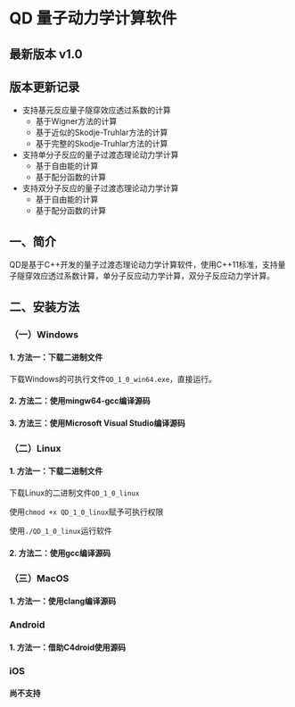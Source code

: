 # QD 量子动力学计算软件
## 最新版本 v1.0
## 版本更新记录
* 支持基元反应量子隧穿效应透过系数的计算              
  * 基于Wigner方法的计算                          
  * 基于近似的Skodje-Truhlar方法的计算            
  * 基于完整的Skodje-Truhlar方法的计算            
* 支持单分子反应的量子过渡态理论动力学计算            
  * 基于自由能的计算                              
  * 基于配分函数的计算                            
* 支持双分子反应的量子过渡态理论动力学计算            
  * 基于自由能的计算                              
  * 基于配分函数的计算                            
## 一、简介
QD是基于C++开发的量子过渡态理论动力学计算软件，使用C++11标准，支持量子隧穿效应透过系数计算，单分子反应动力学计算，双分子反应动力学计算。
## 二、安装方法
### （一）Windows
#### 1. 方法一：下载二进制文件
下载Windows的可执行文件```QD_1_0_win64.exe```，直接运行。
#### 2. 方法二：使用mingw64-gcc编译源码
#### 3. 方法三：使用Microsoft Visual Studio编译源码
### （二）Linux
#### 1. 方法一：下载二进制文件
下载Linux的二进制文件```QD_1_0_linux```

使用```chmod +x QD_1_0_linux```赋予可执行权限

使用```./QD_1_0_linux```运行软件
#### 2. 方法二：使用gcc编译源码
### （三）MacOS
#### 1. 方法一：使用clang编译源码
### Android
#### 1. 方法一：借助C4droid使用源码
### iOS
#### 尚不支持
